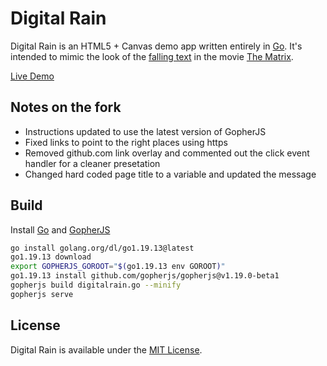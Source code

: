 # Digital Rain

Digital Rain is an HTML5 + Canvas demo app written entirely in [Go](https://go.dev/).
It's intended to mimic the look of the [falling text](https://www.youtube.com/watch?v=rpWrtXyEAN0) in the movie [The Matrix](https://www.imdb.com/title/tt0133093/).

[Live Demo](https://matrix.yesmar.com/)

## Notes on the fork

* Instructions updated to use the latest version of GopherJS
* Fixed links to point to the right places using https
* Removed github.com link overlay and commented out the click event handler for a cleaner presetation
* Changed hard coded page title to a variable and updated the message

## Build

Install [Go](https://go.dev/dl) and [GopherJS](https://github.com/gopherjs/gopherjs)

```bash
go install golang.org/dl/go1.19.13@latest
go1.19.13 download
export GOPHERJS_GOROOT="$(go1.19.13 env GOROOT)"
go1.19.13 install github.com/gopherjs/gopherjs@v1.19.0-beta1
gopherjs build digitalrain.go --minify
gopherjs serve
```

## License

Digital Rain is available under the [MIT License](LICENSE).
